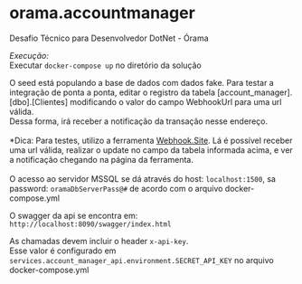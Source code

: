 # orama.accountmanager
Desafio Técnico para Desenvolvedor DotNet - Órama

*Execução:*<br/>
Executar <code>docker-compose up</code> no diretório da solução <br />

O seed está populando a base de dados com dados fake.
Para testar a integração de ponta a ponta, editar o registro da tabela [account_manager].[dbo].[Clientes] modificando o valor do campo WebhookUrl para uma url válida.<br />
Dessa forma, irá receber a notificação da transação nesse endereço. <br /><br />
*Dica: Para testes, utilizo a ferramenta <a href="https://webhook.site/">Webhook.Site</a>. Lá é possível receber uma url válida, realizar o update no campo da tabela informada acima, e ver a notificação chegando na página da ferramenta. <br /><br />
O acesso ao servidor MSSQL se dá através do host: <code>localhost:1500</code>, sa password: <code>oramaDbServerPass@#</code> de acordo com o arquivo docker-compose.yml <br />

O swagger da api se encontra em: <code>http://localhost:8090/swagger/index.html</code><br />

As chamadas devem incluir o header <code>x-api-key</code>.<br /> 
Esse valor é configurado em <code>services.account_manager_api.environment.SECRET_API_KEY</code> no arquivo docker-compose.yml




